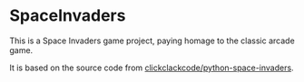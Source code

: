 # SpaceInvaders

This is a Space Invaders game project, paying homage to the classic arcade game. 

It is based on the source code from [clickclackcode/python-space-invaders](https://github.com/clickclackcode/python-space-invaders).
